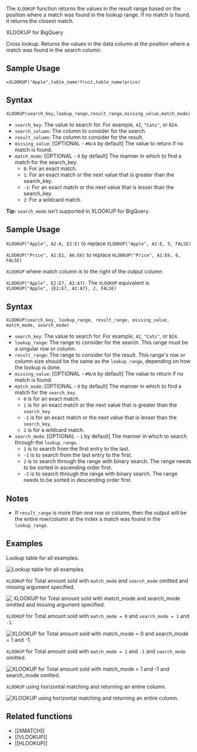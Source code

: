 The `XLOOKUP` function returns the values in the result range based on the position where a match was found in the lookup range. If no match is found, it returns the closest match.

XLOOKUP for BigQuery

Cross lookup. Returns the values in the data column at the position where a match was found in the search column.

Sample Usage
------------

`=XLOOKUP("Apple",table_name!fruit,table_name!price)`

Syntax
------

`XLOOKUP(search_key,lookup_range,result_range,missing_value,match_mode)`

* `search_key`: The value to search for. For example, `42`, `"Cats"`, or `B24`.
* `search_column`: The column to consider for the search.
* `result_column`: The column to consider for the result.
* `missing_value`: [OPTIONAL - `#N/A` by default] The value to return if no match is found.
* `match_mode`: [OPTIONAL - `0` by default] The manner in which to find a match for the search\_key.
  + `0`: For an exact match.
  + `1`: For an exact match or the next value that is greater than the search\_key.
  + `-1`: For an exact match or the next value that is lesser than the search\_key.
  + `2`: For a wildcard match.

**Tip:** `search_mode` isn’t supported in XLOOKUP for BigQuery.

Sample Usage
------------

`XLOOKUP("Apple", A2:A, E2:E)` to replace `VLOOKUP("Apple", A2:E, 5, FALSE)`

`XLOOKUP("Price", A1:E1, A6:E6)` to replace `HLOOKUP("Price", A1:E6, 6, FALSE)`

`XLOOKUP` where match column is to the right of the output column

`XLOOKUP("Apple", E2:E7, A2:A7)`. The `VLOOKUP` equivalent is `VLOOKUP("Apple", {E2:E7, A2:A7}, 2, FALSE)`

Syntax
------

`XLOOKUP(search_key, lookup_range, result_range, missing_value, match_mode, search_mode)`

* `search_key`: The value to search for. For example, `42`, `"Cats"`, or `B24`.
* `lookup_range`: The range to consider for the search. This range must be a singular row or column.
* `result_range`: The range to consider for the result. This range's row or column size should be the same as the `lookup_range`, depending on how the lookup is done.
* `missing_value`: [OPTIONAL - `#N/A` by default] The value to return if no match is found.
* `match_mode`: [OPTIONAL - `0` by default] The manner in which to find a match for the `search_key`.
  + `0` is for an exact match.
  + `1` is for an exact match or the next value that is greater than the `search_key`.
  + `-1` is for an exact match or the next value that is lesser than the `search_key`.
  + `2` is for a wildcard match.
* `search_mode`: [OPTIONAL - `1` by default] The manner in which to search through the `lookup_range`.
  + `1` is to search from the first entry to the last.
  + `-1` is to search from the last entry to the first.
  + `2` is to search through the range with binary search. The range needs to be sorted in ascending order first.
  + `-2` is to search through the range with binary search. The range needs to be sorted in descending order first.

Notes
-----

* If `result_range` is more than one row or column, then the output will be the entire row/column at the index a match was found in the `lookup_range`.

Examples
--------

Lookup table for all examples.

![Lookup table for all examples.](//storage.googleapis.com/support-kms-prod/gwbw9iVUkIIBXCVrFOfGi7jVURXO06F1py5I)

`XLOOKUP` for Total amount sold with `match_mode` and `search_mode` omitted and missing argument specified.

![ XLOOKUP for Total amount sold with match_mode and search_mode omitted and missing argument specified.](//storage.googleapis.com/support-kms-prod/eXD0h238vuMU7T8oKUpECoFDhmIB8JRt0h3o)

`XLOOKUP` for Total amount sold with `match_mode = 0` and `search_mode = 1` and `-1`.

![XLOOKUP for Total amount sold with match_mode = 0 and search_mode = 1 and -1.](//storage.googleapis.com/support-kms-prod/TzBBb4raG2NvH6b6sno2EvS8jMTYNP6K2b0r)

`XLOOKUP` for Total amount sold with `match_mode = 1` and `-1` and `search_mode` omitted.

![XLOOKUP for Total amount sold with match_mode = 1 and -1 and search_mode omitted.](//storage.googleapis.com/support-kms-prod/LqM9o8otebX5DYQJYNClZHP3yJdreMx4M25v)

`XLOOKUP` using horizontal matching and returning an entire column.

![XLOOKUP using horizontal matching and returning an entire column.](//storage.googleapis.com/support-kms-prod/G8BlNC48EJcPOjAjEUO5SPEcEfsYGuc39apX)

Related functions
-----------------

* [[XMATCH]]
* [[VLOOKUP]]
* [[HLOOKUP]]